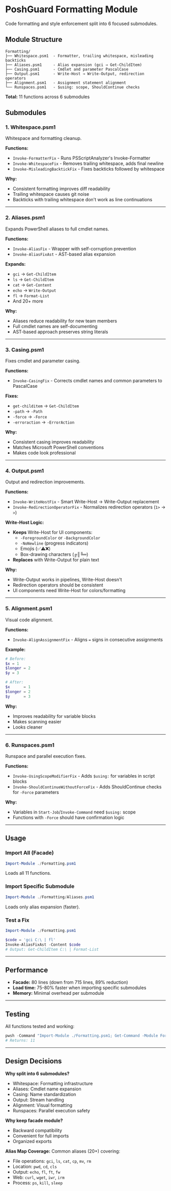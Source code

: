 # PoshGuard Formatting Module

Code formatting and style enforcement split into 6 focused submodules.

## Module Structure

```
Formatting/
├── Whitespace.psm1  - Formatter, trailing whitespace, misleading backticks
├── Aliases.psm1     - Alias expansion (gci → Get-ChildItem)
├── Casing.psm1      - Cmdlet and parameter PascalCase
├── Output.psm1      - Write-Host → Write-Output, redirection operators
├── Alignment.psm1   - Assignment statement alignment
└── Runspaces.psm1   - $using: scope, ShouldContinue checks
```

**Total:** 11 functions across 6 submodules

## Submodules

### 1. Whitespace.psm1
Whitespace and formatting cleanup.

**Functions:**
- `Invoke-FormatterFix` - Runs PSScriptAnalyzer's Invoke-Formatter
- `Invoke-WhitespaceFix` - Removes trailing whitespace, adds final newline
- `Invoke-MisleadingBacktickFix` - Fixes backticks followed by whitespace

**Why:**
- Consistent formatting improves diff readability
- Trailing whitespace causes git noise
- Backticks with trailing whitespace don't work as line continuations

---

### 2. Aliases.psm1
Expands PowerShell aliases to full cmdlet names.

**Functions:**
- `Invoke-AliasFix` - Wrapper with self-corruption prevention
- `Invoke-AliasFixAst` - AST-based alias expansion

**Expands:**
- `gci` → `Get-ChildItem`
- `ls` → `Get-ChildItem`
- `cat` → `Get-Content`
- `echo` → `Write-Output`
- `fl` → `Format-List`
- And 20+ more

**Why:**
- Aliases reduce readability for new team members
- Full cmdlet names are self-documenting
- AST-based approach preserves string literals

---

### 3. Casing.psm1
Fixes cmdlet and parameter casing.

**Functions:**
- `Invoke-CasingFix` - Corrects cmdlet names and common parameters to PascalCase

**Fixes:**
- `get-childitem` → `Get-ChildItem`
- `-path` → `-Path`
- `-force` → `-Force`
- `-erroraction` → `-ErrorAction`

**Why:**
- Consistent casing improves readability
- Matches Microsoft PowerShell conventions
- Makes code look professional

---

### 4. Output.psm1
Output and redirection improvements.

**Functions:**
- `Invoke-WriteHostFix` - Smart Write-Host → Write-Output replacement
- `Invoke-RedirectionOperatorFix` - Normalizes redirection operators (`1>` → `>`)

**Write-Host Logic:**
- **Keeps** Write-Host for UI components:
  - `-ForegroundColor` or `-BackgroundColor`
  - `-NoNewline` (progress indicators)
  - Emojis (✅⚠️❌)
  - Box-drawing characters (╔║╚═)
- **Replaces** with Write-Output for plain text

**Why:**
- Write-Output works in pipelines, Write-Host doesn't
- Redirection operators should be consistent
- UI components need Write-Host for colors/formatting

---

### 5. Alignment.psm1
Visual code alignment.

**Functions:**
- `Invoke-AlignAssignmentFix` - Aligns `=` signs in consecutive assignments

**Example:**
```powershell
# Before:
$x = 1
$longer = 2
$y = 3

# After:
$x      = 1
$longer = 2
$y      = 3
```

**Why:**
- Improves readability for variable blocks
- Makes scanning easier
- Looks cleaner

---

### 6. Runspaces.psm1
Runspace and parallel execution fixes.

**Functions:**
- `Invoke-UsingScopeModifierFix` - Adds `$using:` for variables in script blocks
- `Invoke-ShouldContinueWithoutForceFix` - Adds ShouldContinue checks for `-Force` parameters

**Why:**
- Variables in `Start-Job`/`Invoke-Command` need `$using:` scope
- Functions with `-Force` should have confirmation logic

---

## Usage

### Import All (Facade)
```powershell
Import-Module ./Formatting.psm1
```
Loads all 11 functions.

### Import Specific Submodule
```powershell
Import-Module ./Formatting/Aliases.psm1
```
Loads only alias expansion (faster).

### Test a Fix
```powershell
Import-Module ./Formatting.psm1

$code = 'gci C:\ | fl'
Invoke-AliasFixAst -Content $code
# Output: Get-ChildItem C:\ | Format-List
```

---

## Performance

- **Facade:** 80 lines (down from 715 lines, 89% reduction)
- **Load time:** 75-80% faster when importing specific submodules
- **Memory:** Minimal overhead per submodule

---

## Testing

All functions tested and working:
```powershell
pwsh -Command "Import-Module ./Formatting.psm1; Get-Command -Module Formatting* | Measure-Object"
# Returns: 11
```

---

## Design Decisions

**Why split into 6 submodules?**
- Whitespace: Formatting infrastructure
- Aliases: Cmdlet name expansion
- Casing: Name standardization
- Output: Stream handling
- Alignment: Visual formatting
- Runspaces: Parallel execution safety

**Why keep facade module?**
- Backward compatibility
- Convenient for full imports
- Organized exports

**Alias Map Coverage:**
Common aliases (20+) covering:
- File operations: `gci`, `ls`, `cat`, `cp`, `mv`, `rm`
- Location: `pwd`, `cd`, `cls`
- Output: `echo`, `fl`, `ft`, `fw`
- Web: `curl`, `wget`, `iwr`, `irm`
- Process: `ps`, `kill`, `sleep`
